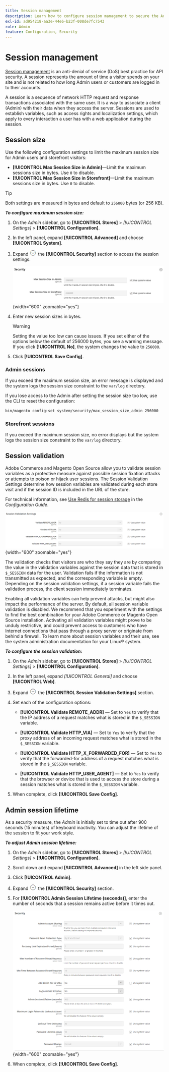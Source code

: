 ```yaml
---
title: Session management
description: Learn how to configure session management to secure the Admin and storefront.
exl-id: ad954218-aa3e-44e6-b23f-008de7fc7543
role: Admin
feature: Configuration, Security
---
```

# Session management

[Session management](https://cheatsheetseries.owasp.org/cheatsheets/Session_Management_Cheat_Sheet.html) is an anti-denial of service (DoS) best practice for API security. A session represents the amount of time a visitor spends on your site and is not related to how long Admin users or customers are logged in to their accounts.

A session is a sequence of network HTTP request and response transactions associated with the same user. It is a way to associate a client (Admin) with their data when they access the server. Sessions are used to establish variables, such as access rights and localization settings, which apply to every interaction a user has with a web application during the session.

## Session size

Use the following configuration settings to limit the maximum session size for Admin users and storefront visitors:

- **[!UICONTROL Max Session Size in Admin]**—Limit the maximum sessions size in bytes. Use `0` to disable.
- **[!UICONTROL Max Session Size in Storefront]**—Limit the maximum sessions size in bytes. Use `0` to disable.

>[!TIP]
>
>Both settings are measured in bytes and default to `256000` bytes (or 256 KB).

**_To configure maximum session size:_**

1. On the _Admin_ sidebar, go to **[!UICONTROL Stores]**  > _[!UICONTROL Settings]_ > **[!UICONTROL Configuration]**.

1. In the left panel, expand **[!UICONTROL Advanced]** and choose **[!UICONTROL System]**.

1. Expand ![Expansion selector](../assets/icon-display-expand.png) the **[!UICONTROL Security]** section to access the session settings.

   ![Session settings](../configuration-reference/advanced/assets/system-security.png){width="600" zoomable="yes"}

1. Enter new session sizes in bytes.

   >[!WARNING]
   >
   >Setting the value too low can cause issues. If you set either of the options below the default of 256000 bytes, you see a warning message. If you click **[!UICONTROL No]**, the system changes the value to `256000`.

1. Click **[!UICONTROL Save Config]**.

### Admin sessions

If you exceed the maximum session size, an error message is displayed and the system logs the session size constraint to the `var/log` directory.

If you lose access to the Admin after setting the session size too low, use the CLI to reset the configuration:

```bash
bin/magento config:set system/security/max_session_size_admin 256000
```

### Storefront sessions

If you exceed the maximum session size, no error displays but the system logs the session size constraint to the `var/log` directory.

## Session validation

Adobe Commerce and Magento Open Source allow you to validate session variables as a protective measure against possible session fixation attacks or attempts to poison or hijack user sessions. The Session Validation Settings determine how session variables are validated during each store visit and if the session ID is included in the URL of the store.

For technical information, see [Use Redis for session storage](https://experienceleague.adobe.com/docs/commerce-operations/configuration-guide/cache/redis/redis-session.html) in the _Configuration Guide_.

![General configuration - Web session validation](../configuration-reference/general/assets/web-session-validation-settings.png){width="600" zoomable="yes"}

The validation checks that visitors are who they say they are by comparing the value in the validation variables against the session data that is stored in `$_SESSION` data for the user. Validation fails if the information is not transmitted as expected, and the corresponding variable is empty. Depending on the session validation settings, if a session variable fails the validation process, the client session immediately terminates.

Enabling all validation variables can help prevent attacks, but might also impact the performance of the server. By default, all session variable validation is disabled. We recommend that you experiment with the settings to find the best combination for your Adobe Commerce or Magento Open Source installation. Activating all validation variables might prove to be unduly restrictive, and could prevent access to customers who have Internet connections that pass through a proxy server or originate from behind a firewall. To learn more about session variables and their use, see the system administration documentation for your Linux&reg; system.

**_To configure the session validation:_**

1. On the _Admin_ sidebar, go to  **[!UICONTROL Stores]** > _[!UICONTROL Settings]_ > **[!UICONTROL Configuration]**.

1. In the left panel, expand _[!UICONTROL General]_ and choose **[!UICONTROL Web]**.

1. Expand ![Expansion selector](../assets/icon-display-expand.png) the **[!UICONTROL Session Validation Settings]** section.

1. Set each of the configuration options:

   - **[!UICONTROL Validate REMOTE_ADDR]** — Set to `Yes` to verify that the IP address of a request matches what is stored in the `$_SESSION` variable.

   - **[!UICONTROL Validate HTTP_VIA]** — Set to `Yes` to verify that the proxy address of an incoming request matches what is stored in the `$_SESSION` variable.

   - **[!UICONTROL Validate HTTP_X_FORWARDED_FOR]** — Set to `Yes` to verify that the forwarded-for address of a request matches what is stored in the `$_SESSION` variable.

   - **[!UICONTROL Validate HTTP_USER_AGENT]** — Set to `Yes` to verify that the browser or device that is used to access the store during a session matches what is stored in the `$_SESSION` variable.

1. When complete, click **[!UICONTROL Save Config]**.

## Admin session lifetime

As a security measure, the _Admin_ is initially set to time out after 900 seconds (15 minutes) of keyboard inactivity. You can adjust the lifetime of the session to fit your work style.

**_To adjust Admin session lifetime:_**

1. On the _Admin_ sidebar, go to **[!UICONTROL Stores]** > _[!UICONTROL Settings]_ > **[!UICONTROL Configuration]**.

1. Scroll down and expand **[!UICONTROL Advanced]** in the left side panel.

1. Click **[!UICONTROL Admin]**.

1. Expand ![Expansion selector](../assets/icon-display-expand.png) the **[!UICONTROL Security]** section.

1. For **[!UICONTROL Admin Session Lifetime (seconds)]**, enter the number of seconds that a session remains active before it times out.

   ![Advanced configuration - Admin security settings](../configuration-reference/advanced/assets/admin-security.png){width="600" zoomable="yes"}

1. When complete, click **[!UICONTROL Save Config]**.
